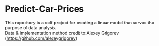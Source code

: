 # Predict-Car-Prices
This repository is a self-project for creating a linear model that serves the purpose of data analysis.<br />
Data & implementation method credit to:Alexey Grigorev (https://github.com/alexeygrigorev)
